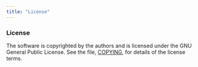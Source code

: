 ```yaml
---
title: "License"
---
```


### License

<div class="center"> 
The software is copyrighted by the authors and is licensed under the
GNU General Public License. See the file, <a href="https://github.com/richardcochran/linuxptp/blob/master/COPYING">COPYING</a>,
for details of the license terms.
</div>
